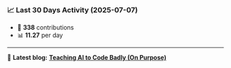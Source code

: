 <!--START_STATS-->
### 📈 Last 30 Days Activity (2025-07-07)  
- 🧮 **338** contributions  
- 📊 **11.27** per day
---
📝 **Latest blog:** [**Teaching AI to Code Badly (On Purpose)**](https://andriak.com/blog/badly-trained-ai)
<!--END_STATS-->

